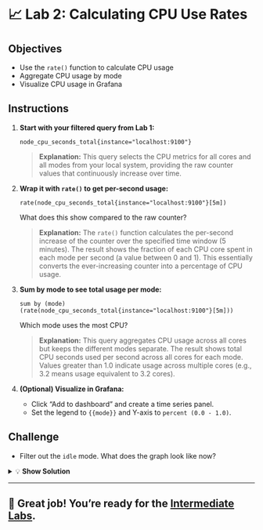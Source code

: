 # 📈 Lab 2: Calculating CPU Use Rates

## Objectives
- Use the `rate()` function to calculate CPU usage
- Aggregate CPU usage by mode
- Visualize CPU usage in Grafana

## Instructions
1. **Start with your filtered query from Lab 1:**
   ```
   node_cpu_seconds_total{instance="localhost:9100"}
   ```
   
   > **Explanation:** This query selects the CPU metrics for all cores and all modes from your local system, providing the raw counter values that continuously increase over time.
2. **Wrap it with `rate()` to get per-second usage:**
   ```
   rate(node_cpu_seconds_total{instance="localhost:9100"}[5m])
   ```
   What does this show compared to the raw counter?
   
   > **Explanation:** The `rate()` function calculates the per-second increase of the counter over the specified time window (5 minutes). The result shows the fraction of each CPU core spent in each mode per second (a value between 0 and 1). This essentially converts the ever-increasing counter into a percentage of CPU usage.
3. **Sum by mode to see total usage per mode:**
   ```
   sum by (mode) (rate(node_cpu_seconds_total{instance="localhost:9100"}[5m]))
   ```
   Which mode uses the most CPU?
   
   > **Explanation:** This query aggregates CPU usage across all cores but keeps the different modes separate. The result shows total CPU seconds used per second across all cores for each mode. Values greater than 1.0 indicate usage across multiple cores (e.g., 3.2 means usage equivalent to 3.2 cores).

4. **(Optional) Visualize in Grafana:**
   - Click “Add to dashboard” and create a time series panel.
   - Set the legend to `{{mode}}` and Y-axis to `percent (0.0 - 1.0)`.

## Challenge
- Filter out the `idle` mode. What does the graph look like now?

<details>
<summary>💡 <b>Show Solution</b></summary>

To filter out the `idle` mode and focus on active CPU usage, follow these steps:

1. **Start with the summed rate query from step 3:**
   ```
   sum by (mode) (rate(node_cpu_seconds_total{instance="localhost:9100"}[5m]))
   ```

2. **Add a filter to exclude the idle mode:**
   ```
   sum by (mode) (rate(node_cpu_seconds_total{instance="localhost:9100",mode!="idle"}[5m]))
   ```

3. **Visualize the result:**
   - In Grafana, this creates a graph showing only the active CPU modes (user, system, iowait, etc.)
   - The graph now focuses on how your CPU is being actively used rather than including idle time
   - This makes it easier to see smaller variations in active CPU usage that might be hidden when the idle mode (which is often >90%) is included

This approach is particularly useful for monitoring production systems where you want to focus on actual CPU activity rather than idle time.

</details>

---

## 🌟 Great job! You’re ready for the [Intermediate Labs](../Intermediate/README.md).
